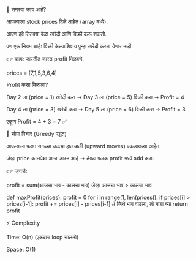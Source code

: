 📝 समस्या काय आहे?

आपल्याला stock prices दिले आहेत (array मध्ये).

आपण हवे तितक्या वेळा खरेदी आणि विक्री करू शकतो.

पण एक नियम आहे: विक्री केल्याशिवाय पुन्हा खरेदी करता येणार नाही.

👉 काम: जास्तीत जास्त profit मिळवणे.

prices = [7,1,5,3,6,4]

Profit कसा मिळाला?

Day 2 ला (price = 1) खरेदी करा → Day 3 ला (price = 5) विक्री करा → Profit = 4

Day 4 ला (price = 3) खरेदी करा → Day 5 ला (price = 6) विक्री करा → Profit = 3

एकूण Profit = 4 + 3 = 7 ✅


🔑 सोपा विचार (Greedy पद्धत)

आपल्याला फक्त सगळ्या चढत्या हालचाली (upward moves) पकडायच्या आहेत.

जेव्हा price कालपेक्षा आज जास्त आहे → तेवढा फरक profit मध्ये add करा.

👉 म्हणजे:

profit = sum(आजचा भाव - कालचा भाव) जेव्हा आजचा भाव > कालचा भाव


def maxProfit(prices):
    profit = 0
    for i in range(1, len(prices)):
        if prices[i] > prices[i-1]:
            profit += prices[i] - prices[i-1]   # जिथे भाव वाढला, तो नफा घ्या
    return profit

⚡ Complexity

Time: O(n) (एकदाच loop चालतो)

Space: O(1)

